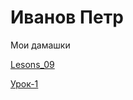 # Иванов Петр
Мои дамашки

[Lesons_09](https://ivanovart2019.github.io/Lesons_09)

[Урок-1](https://ivanovart2019.github.io/Урок-1/start-index.html)


